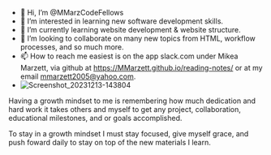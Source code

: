- 👋 Hi, I’m @MMarzCodeFellows
- 👀 I’m interested in learning new software development skills.
- 🌱 I’m currently learning website development & website structure. 
- 💞️ I’m looking to collaborate on many new topics from HTML, workflow processes, and so much more.
- 📫 How to reach me easiest is on the app slack.com under Mikea Marzett, via github at https://MMarzett.github.io/reading-notes/ or at my email mmarzett2005@yahoo.com.
- ![Screenshot_20231213-143804](https://github.com/MMarzCodeFellows/MMarzCodeFellows/assets/155282209/2bc90db6-c5bf-4fcc-9e97-b96186fc7ea0)

Having a growth mindset to me is remembering how much dedication and hard work it takes others and myself to get any project, 
collaboration, educational milestones, and or goals accomplished. 

To stay in a growth mindset I must stay focused, give myself grace, and push foward daily to stay on top of the new materials
I learn.
<!---
MMarzCodeFellows/MMarzCodeFellows is a ✨ special ✨ repository because its `README.md` (this file) appears on your GitHub profile.
You can click the Preview link to take a look at your changes.
--->
